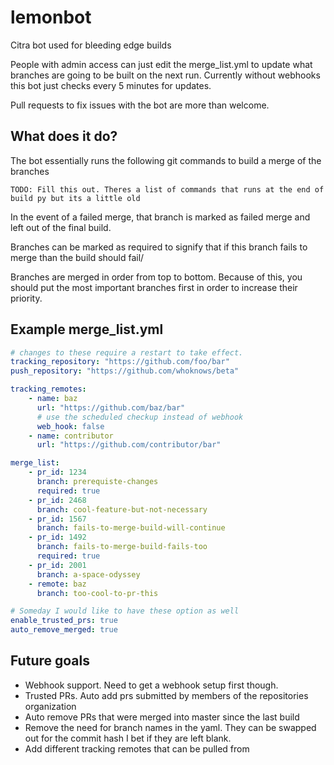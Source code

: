 # lemonbot
Citra bot used for bleeding edge builds

People with admin access can just edit the merge_list.yml to update
what branches are going to be built on the next run. Currently without webhooks
this bot just checks every 5 minutes for updates.

Pull requests to fix issues with the bot are more than welcome.

## What does it do?

The bot essentially runs the following git commands to build a merge of the branches

```
TODO: Fill this out. Theres a list of commands that runs at the end of build py but its a little old
```
In the event of a failed merge, that branch is marked as failed merge and left out of the final build.

Branches can be marked as required to signify that if this branch fails to merge than the build should fail/

Branches are merged in order from top to bottom. Because of this, you should put the most important branches first
in order to increase their priority.

## Example merge_list.yml

``` yaml
# changes to these require a restart to take effect.
tracking_repository: "https://github.com/foo/bar"
push_repository: "https://github.com/whoknows/beta"

tracking_remotes:
    - name: baz
      url: "https://github.com/baz/bar"
      # use the scheduled checkup instead of webhook
      web_hook: false
    - name: contributor
      url: "https://github.com/contributor/bar"

merge_list:
    - pr_id: 1234
      branch: prerequiste-changes
      required: true
    - pr_id: 2468
      branch: cool-feature-but-not-necessary
    - pr_id: 1567
      branch: fails-to-merge-build-will-continue
    - pr_id: 1492
      branch: fails-to-merge-build-fails-too
      required: true
    - pr_id: 2001
      branch: a-space-odyssey
    - remote: baz
      branch: too-cool-to-pr-this

# Someday I would like to have these option as well
enable_trusted_prs: true
auto_remove_merged: true

```

## Future goals

* Webhook support. Need to get a webhook setup first though.
* Trusted PRs. Auto add prs submitted by members of the repositories organization
* Auto remove PRs that were merged into master since the last build
* Remove the need for branch names in the yaml. They can be swapped out for the commit hash I bet if they are left blank.
* Add different tracking remotes that can be pulled from
